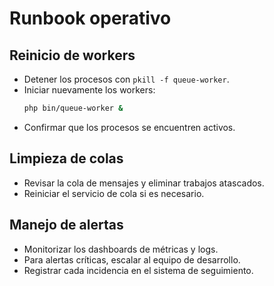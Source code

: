 # Runbook operativo

## Reinicio de workers
- Detener los procesos con `pkill -f queue-worker`.
- Iniciar nuevamente los workers:
  ```bash
  php bin/queue-worker &
  ```
- Confirmar que los procesos se encuentren activos.

## Limpieza de colas
- Revisar la cola de mensajes y eliminar trabajos atascados.
- Reiniciar el servicio de cola si es necesario.

## Manejo de alertas
- Monitorizar los dashboards de métricas y logs.
- Para alertas críticas, escalar al equipo de desarrollo.
- Registrar cada incidencia en el sistema de seguimiento.
